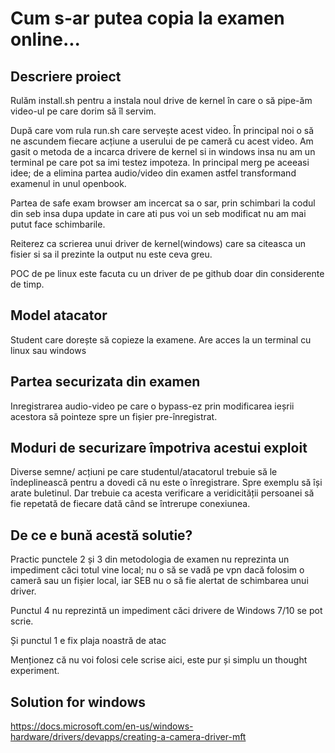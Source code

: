 # Cum s-ar putea copia la examen online...

## Descriere proiect
Rulăm install.sh pentru a instala noul drive de kernel în care
o să pipe-ăm video-ul pe care dorim să îl servim.

După care vom rula run.sh care servește acest video. În principal
noi o să ne ascundem fiecare acțiune a userului de pe cameră
cu acest video.
Am gasit o metoda de a incarca drivere de kernel si in windows
insa nu am un terminal pe care pot sa imi testez impoteza.
In principal merg pe aceeasi idee; de a elimina partea audio/video
din examen astfel transformand examenul in unul openbook.

Partea de safe exam browser am incercat sa o sar, prin schimbari la
codul din seb insa dupa update in care ati pus voi un seb modificat
nu am mai putut face schimbarile.

Reiterez  ca scrierea unui driver de kernel(windows) care sa citeasca
un fisier si sa il prezinte la output nu este ceva greu.

POC de pe linux este facuta cu un driver de pe github doar din considerente
de timp.


## Model atacator
Student care dorește să copieze la examene.
Are acces la un terminal cu linux sau windows

## Partea securizata din examen
Inregistrarea audio-video pe care o bypass-ez prin modificarea ieșrii acestora
să pointeze spre un fișier pre-înregistrat.


## Moduri de securizare împotriva acestui exploit
Diverse semne/ acțiuni pe care studentul/atacatorul trebuie să le
îndeplinească pentru a dovedi că nu este o înregistrare. Spre exemplu să își
arate buletinul. Dar trebuie ca acesta verificare a veridicității persoanei
să fie repetată de fiecare dată când se întrerupe conexiunea.

## De ce e bună acestă solutie?
Practic punctele 2 și 3 din metodologia de examen nu reprezinta un impediment
căci totul vine local; nu o să se vadă pe vpn dacă folosim o cameră sau
un fișier local, iar SEB nu o să fie alertat de schimbarea unui driver.

Punctul 4 nu reprezintă un impediment căci drivere de Windows 7/10 se pot scrie.

Și punctul 1 e fix plaja noastră de atac


Menționez că nu voi folosi cele scrise aici, este pur și simplu un thought experiment.


## Solution for windows
https://docs.microsoft.com/en-us/windows-hardware/drivers/devapps/creating-a-camera-driver-mft
